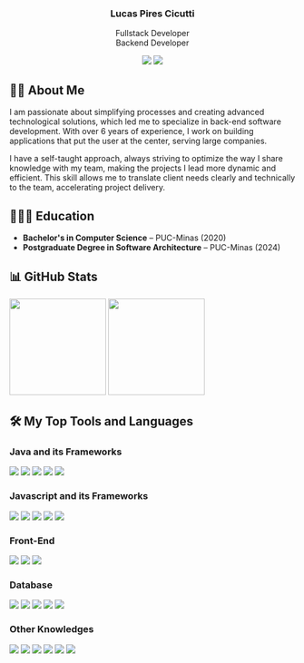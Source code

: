 <div align="center">
    <h3 align="center">Lucas Pires Cicutti</h3>
    <p>Fullstack Developer <br/> Backend Developer</p>
</div>

<div align="center">
    <a href = "mailto:lucascicutti1995@gmail.com"><img src="https://img.shields.io/badge/Gmail-%23DB4437?style=flat&logo=gmail&logoColor=white" /></a>
    <a href="https://www.linkedin.com/in/lucascicutti1995/"><img src="https://img.shields.io/badge/LinkedIn-%230077B5?style=flat&logo=linkedin&logoColor=white" /></a>
</div>

## 🧔🏻 About Me

I am passionate about simplifying processes and creating advanced technological solutions, which led me to specialize in back-end software development. With over 6 years of experience, I work on building applications that put the user at the center, serving large companies.

I have a self-taught approach, always striving to optimize the way I share knowledge with my team, making the projects I lead more dynamic and efficient. This skill allows me to translate client needs clearly and technically to the team, accelerating project delivery.

## 👨🏻‍🎓 Education  
- **Bachelor's in Computer Science** – PUC-Minas (2020)
- **Postgraduate Degree in Software Architecture** – PUC-Minas (2024)


## 📊 GitHub Stats

<div style="display: inline_block">
    <img height="170em" src="https://github-readme-stats.vercel.app/api?username=lucaspiresc&show_icons=true&hide=issues,contribs&count_private=true&theme=tokyonight" />
    <img height="170em" src="https://github-readme-stats.vercel.app/api/top-langs/?username=lucaspiresc&layout=compact&langs_count=8&theme=tokyonight&exclude_repo=pucminas,tcc_twitter&hide=jupyter%20notebook,gherkin,twig,smarty,scss" />
</div>
    
## 🛠 My Top Tools and Languages
<!-- https://shields.io/ -->
<!-- https://simpleicons.org/ -->
<!-- https://custom-icon-badges.demolab.com/ -->

### Java and its Frameworks

<div style="display: inline_block">
    <img src="https://img.shields.io/badge/Java-%23ED8B00?style=flat&logo=openjdk&logoColor=white" />
    <img src="https://img.shields.io/badge/Spring-Framework-brightgreen?logo=spring&logoColor=white" />
    <img src="https://img.shields.io/badge/Micronaut-Framework-brightgreen?logo=micronaut&logoColor=white" />
    <img src="https://img.shields.io/badge/.NET-5C2D91?style=badge&logo=.net&logoColor=white" />
    <img src="https://img.shields.io/badge/-Entity_Framework-8C3D65?logo=dotnet&logoColor=white" />
</div>

### Javascript and its Frameworks

<div style="display: inline_block">
    <img src="https://img.shields.io/badge/JavaScript-%23F7DF1E?style=flat&logo=javascript&logoColor=black" />
    <img src="https://img.shields.io/badge/TypeScript-007ACC?style=flat&logo=typescript&logoColor=white" />
    <img src="https://img.shields.io/badge/jQuery-%230769AD?style=flat&logo=jquery&logoColor=white" />
    <img src="https://img.shields.io/badge/Node.js-%23339933?style=flat&logo=nodedotjs&logoColor=white" />
    <img src="https://img.shields.io/badge/React-%2361DAFB?style=flat&logo=react&logoColor=black" />
</div>

### Front-End

<div style="display: inline_block">
    <img src="https://img.shields.io/badge/HTML5-%23E34F26?style=flat&logo=html5&logoColor=white" />
    <img src="https://img.shields.io/badge/CSS3-%231572B6?style=flat&logo=css3&logoColor=white" />
    <img src="https://img.shields.io/badge/Bootstrap-%23563D7C?style=flat&logo=bootstrap&logoColor=white" />
</div>

### Database

<div style="display: inline_block">
    <img src="https://img.shields.io/badge/MySQL-%234479A1?style=flat&logo=mysql&logoColor=white" />
    <img src="https://img.shields.io/badge/Oracle-F80000?style=flat&logo=oracle&logoColor=white" />
    <img src="https://img.shields.io/badge/SQLite-003B57?style=flat&logo=sqlite&logoColor=white" />
    <img src="https://img.shields.io/badge/PostgreSQL-21759B?style=flat&logo=postgresql&logoColor=white" />
    <img src="https://img.shields.io/badge/DynamoDB-4053D6?logo=amazondynamodb&logoColor=fff" />

</div>

### Other Knowledges

<div style="display: inline_block">
    <img src="https://img.shields.io/badge/AWS-232F3E?style=flat&logo=amazonwebservices&logoColor=white" />
    <img src="https://img.shields.io/badge/Docker-%232496ED?style=flat&logo=docker&logoColor=white" />
    <img src="https://custom-icon-badges.demolab.com/badge/Visual%20Studio%20Code-0078d7.svg?logo=vsc&logoColor=white" />
    <img src="https://img.shields.io/badge/Git-F05032?style=flat&logo=git&logoColor=white" />
    <img src="https://img.shields.io/badge/Markdown-000?style=flat&logo=markdown&logoColor=white" />
    <img src="https://img.shields.io/badge/Arduino-%2300979D?style=flat&logo=arduino&logoColor=white" />
</div>
